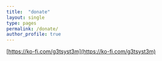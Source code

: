 ```yaml
---
title:  "donate"
layout: single
type: pages
permalink: /donate/
author_profile: true
---
```


[https://ko-fi.com/g3tsyst3m](https://ko-fi.com/g3tsyst3m)
